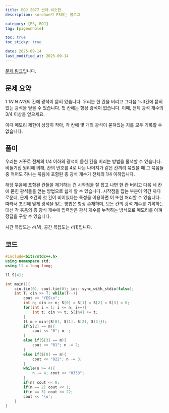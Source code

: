 ```yaml
---
title: BOJ 2077 싼데 비슷한
description: sorohue가 PS하는 블로그

category: [PS, BOJ]
tag: [pigeonhole]

toc: true
toc_sticky: true

date: 2025-09-14
last_modified_at: 2025-09-14
---
```


[문제 링크](https://boj.kr/2077)입니다.

## 문제 요약

$1$ $1$$N$ $N$ $N$개의 칸에 광석이 묻혀 있습니다. 우리는 한 칸을 버리고 그다음 1~3칸에 묻혀 있는 광석을 얻을 수 있습니다. 첫 칸에는 항상 광석이 없습니다. 이때, 전체 광석 개수의 $3/4$ 이상을 얻으세요.

이때 메모리 제한이 상당히 작아, 각 칸에 몇 개의 광석이 묻혀있는 지를 모두 기록할 수 없습니다.

## 풀이

우리는 거꾸로 전체의 $1/4$ 이하의 광석이 묻힌 칸을 버리는 방법을 물색할 수 있습니다. 비둘기집 원리에 의해, 칸의 번호를 4로 나눈 나머지가 같은 칸끼리 묶었을 때 그 묶음들 중 적어도 하나는 묶음에 포함된 총 광석 개수가 전체의 $1/4$ 이하입니다.

해당 묶음에 포함된 칸들을 제거하는 건 시작점을 잘 잡고 나면 한 칸 버리고 다음 세 칸에 묻힌 광석들을 얻는 방법으로 쉽게 할 수 있습니다. 시작점을 잡는 부분이 약간 까다로운데, 문제 조건의 첫 칸이 비어있다는 특성을 이용하면 이 또한 처리할 수 있습니다. 따라서 조건에 맞게 광석을 얻는 방법은 항상 존재하며, 모든 칸의 광석 개수를 기록하는 대신 각 묶음의 총 광석 개수에 입력받은 광석 개수를 누적하는 방식으로 메모리를 아껴 정답을 구할 수 있습니다.

시간 복잡도는 $\mathcal{O}(N)$, 공간 복잡도는 $\mathcal{O}(1)$입니다.

## 코드

```cpp
#include<bits/stdc++.h>
using namespace std;
using ll = long long;

ll S[4];

int main(){
	cin.tie(0); cout.tie(0); ios::sync_with_stdio(false);
	int T; cin >> T; while(T--){
		cout << "YES\n";
		int n; cin >> n; S[0] = S[1] = S[2] = S[3] = 0;
		for(int i = 1; i <= n; i++){
			int t; cin >> t; S[i%4] += t;
		}
		ll m = min({S[0], S[1], S[2], S[3]});
		if(S[2] == m){
			cout << "0"; n--;
		}
		else if(S[3] == m){
			cout << "01"; n -= 2;
		}
		else if(S[0] == m){
			cout << "022"; n -= 3;
		}
		while(n >= 4){
			n -= 4; cout << "0333";
		}
		if(n) cout << 0;
		if(n == 2) cout << 1;
		if(n == 3) cout << 22;
		cout << '\n';
	}
}
```